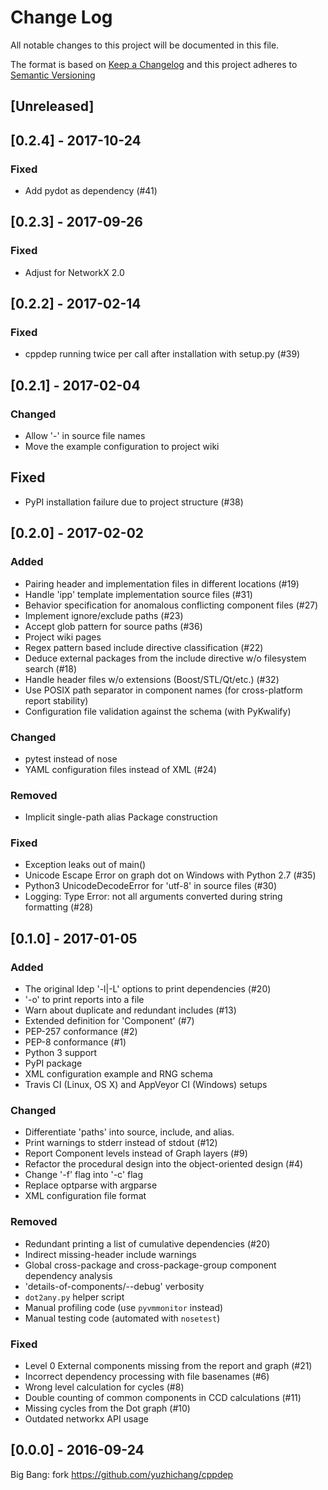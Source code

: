 # Change Log
All notable changes to this project will be documented in this file.

The format is based on [Keep a Changelog](http://keepachangelog.com/)
and this project adheres to [Semantic Versioning](http://semver.org/)


## [Unreleased]

## [0.2.4] - 2017-10-24
### Fixed
- Add pydot as dependency (#41)

## [0.2.3] - 2017-09-26
### Fixed
- Adjust for NetworkX 2.0

## [0.2.2] - 2017-02-14
### Fixed
- cppdep running twice per call after installation with setup.py (#39)

## [0.2.1] - 2017-02-04
### Changed
- Allow '-' in source file names
- Move the example configuration to project wiki

## Fixed
- PyPI installation failure due to project structure (#38)

## [0.2.0] - 2017-02-02
### Added
- Pairing header and implementation files in different locations (#19)
- Handle 'ipp' template implementation source files (#31)
- Behavior specification for anomalous conflicting component files (#27)
- Implement ignore/exclude paths (#23)
- Accept glob pattern for source paths (#36)
- Project wiki pages
- Regex pattern based include directive classification (#22)
- Deduce external packages from the include directive w/o filesystem search (#18)
- Handle header files w/o extensions (Boost/STL/Qt/etc.) (#32)
- Use POSIX path separator in component names (for cross-platform report stability)
- Configuration file validation against the schema (with PyKwalify)

### Changed
- pytest instead of nose
- YAML configuration files instead of XML (#24)

### Removed
- Implicit single-path alias Package construction

### Fixed
- Exception leaks out of main()
- Unicode Escape Error on graph dot on Windows with Python 2.7 (#35)
- Python3 UnicodeDecodeError for 'utf-8' in source files (#30)
- Logging: Type Error: not all arguments converted during string formatting (#28)

## [0.1.0] - 2017-01-05
### Added
- The original ldep '-l|-L' options to print dependencies (#20)
- '-o' to print reports into a file
- Warn about duplicate and redundant includes (#13)
- Extended definition for 'Component' (#7)
- PEP-257 conformance (#2)
- PEP-8 conformance (#1)
- Python 3 support
- PyPI package
- XML configuration example and RNG schema
- Travis CI (Linux, OS X) and AppVeyor CI (Windows) setups

### Changed
- Differentiate 'paths' into source, include, and alias.
- Print warnings to stderr instead of stdout (#12)
- Report Component levels instead of Graph layers (#9)
- Refactor the procedural design into the object-oriented design (#4)
- Change '-f' flag into '-c' flag
- Replace optparse with argparse
- XML configuration file format

### Removed
- Redundant printing a list of cumulative dependencies (#20)
- Indirect missing-header include warnings
- Global cross-package and cross-package-group component dependency analysis
- 'details-of-components/--debug' verbosity
- ``dot2any.py`` helper script
- Manual profiling code (use ``pyvmmonitor`` instead)
- Manual testing code (automated with ``nosetest``)

### Fixed
- Level 0 External components missing from the report and graph (#21)
- Incorrect dependency processing with file basenames (#6)
- Wrong level calculation for cycles (#8)
- Double counting of common components in CCD calculations (#11)
- Missing cycles from the Dot graph (#10)
- Outdated networkx API usage


## [0.0.0] - 2016-09-24
Big Bang: fork https://github.com/yuzhichang/cppdep
